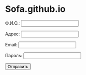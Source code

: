 # Sofa.github.io

<html>
<head>
    <title>Форма регистрации</title>
</head>
<body>
    <form method="post">
        <p>Ф.И.О.: <input type="text" name="fio"></p>
        <p>Адрес: <input type="text" name="address"></p>
        <p>Email: <input type="email" name="email"></p>
        <p>Пароль: <input type="password" name="password"></p>
        <p><input type="submit" value="Отправить"></p>
    </form>
</body>
</html>


<?php
